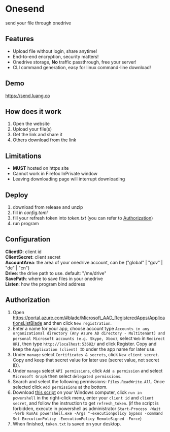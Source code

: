 # Onesend

send your file through onedrive

## Features

-   Upload file without login, share anytime!
-   End-to-end encryption, security matters!
-   Onedrive storage, **No** traffic passthrough, free your server!
-   CLI command generation, easy for linux command-line download!

## Demo

<https://send.luang.co>

## How does it work

1. Open the website
1. Upload your file(s)
1. Get the link and share it
1. Others download from the link

## Limitations

- **MUST** hosted on https site
- Cannot work in Firefox InPrivate window
- Leaving downloading page will interrupt downloading

## Deploy

1. download from release and unzip
2. fill in _config.toml_
3. fill your refresh token into _token.txt_ (you can refer to [Authorization](#Authorization))
4. run program

## Configuration

**ClientID**: client id  
**ClientSecret**: client secret  
**AccountArea**: the area of your onedrive account, can be ("global" | "gov" | "de" | "cn")  
**Drive**: the drive path to use. default: "/me/drive"  
**SavePath**: where to save files in your onedrive  
**Listen**: how the program bind address

## Authorization

1. Open <https://portal.azure.com/#blade/Microsoft_AAD_RegisteredApps/ApplicationsListBlade> and then click `New registration`.
1. Enter a name for your app, choose account type `Accounts in any organizational directory (Any Azure AD directory - Multitenant) and personal Microsoft accounts (e.g. Skype, Xbox)`, select `Web` in `Redirect URI`, then type `http://localhost:53682/` and click Register. Copy and keep the `Application (client) ID` under the app name for later use.
1. Under `manage` select `Certificates & secrets`, click `New client secret`. Copy and keep that secret value for later use (secret value, not secret ID).
1. Under `manage` select `API permissions`, click `Add a permission` and select `Microsoft Graph` then select `delegated permissions`.
1. Search and select the following permissions: `Files.ReadWrite.All`. Once selected click `Add permissions` at the bottom.
1. Download [this script](./auth.ps1) on your Windows computer, click `run in powershell` in the right-click menu, enter your `client id` and `client secret`, and follow the instruction to get `refresh_token`. (if the script is forbidden, execute in powershell as administrator `Start-Process -Wait -Verb RunAs powershell.exe -Args "-executionpolicy bypass -command Set-ExecutionPolicy -ExecutionPolicy RemoteSigned -Force`)
1. When finished, `token.txt` is saved on your desktop.

